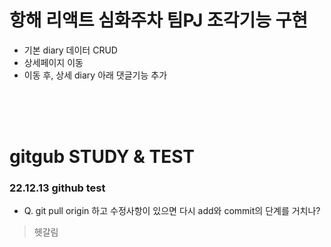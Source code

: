 # 항해 리액트 심화주차 팀PJ 조각기능 구현

- 기본 diary 데이터 CRUD
- 상세페이지 이동
- 이동 후, 상세 diary 아래 댓글기능 추가 
<br>
<br>
<br>

# gitgub STUDY & TEST

### 22.12.13 github test<br>

- Q. git pull origin 하고 수정사항이 있으면 다시 add와 commit의 단계를 거치나?<br>
> 헷갈림